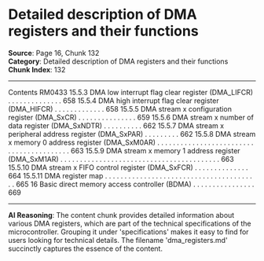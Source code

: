 # Detailed description of DMA registers and their functions

**Source**: Page 16, Chunk 132  
**Category**: Detailed description of DMA registers and their functions  
**Chunk Index**: 132

---

Contents RM0433
15.5.3 DMA low interrupt flag clear register (DMA_LIFCR) . . . . . . . . . . . . . . 658
15.5.4 DMA high interrupt flag clear register (DMA_HIFCR) . . . . . . . . . . . . . 658
15.5.5 DMA stream x configuration register (DMA_SxCR) . . . . . . . . . . . . . . . 659
15.5.6 DMA stream x number of data register (DMA_SxNDTR) . . . . . . . . . . 662
15.5.7 DMA stream x peripheral address register (DMA_SxPAR) . . . . . . . . . 662
15.5.8 DMA stream x memory 0 address register
(DMA_SxM0AR) . . . . . . . . . . . . . . . . . . . . . . . . . . . . . . . . . . . . . . . . . 663
15.5.9 DMA stream x memory 1 address register
(DMA_SxM1AR) . . . . . . . . . . . . . . . . . . . . . . . . . . . . . . . . . . . . . . . . . 663
15.5.10 DMA stream x FIFO control register (DMA_SxFCR) . . . . . . . . . . . . . . 664
15.5.11 DMA register map . . . . . . . . . . . . . . . . . . . . . . . . . . . . . . . . . . . . . . . . 665
16 Basic direct memory access controller (BDMA) . . . . . . . . . . . . . . . . 669

---

**AI Reasoning**: The content chunk provides detailed information about various DMA registers, which are part of the technical specifications of the microcontroller. Grouping it under 'specifications' makes it easy to find for users looking for technical details. The filename 'dma_registers.md' succinctly captures the essence of the content.
